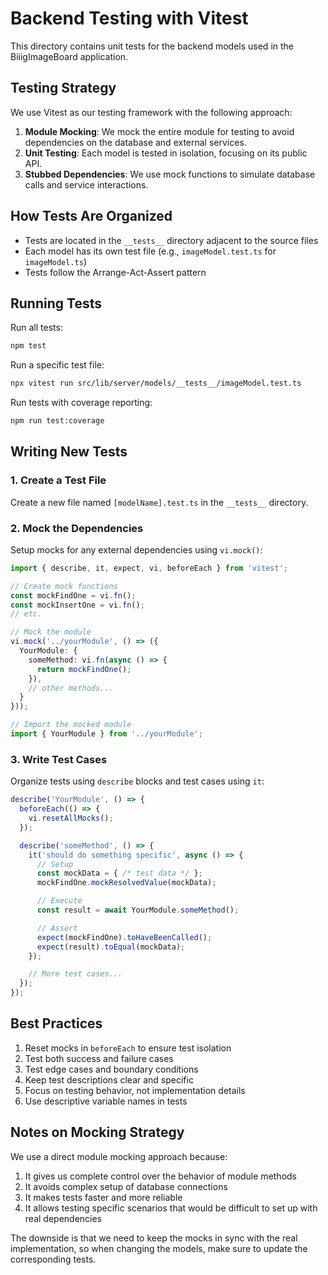 # Backend Testing with Vitest

This directory contains unit tests for the backend models used in the BiiigImageBoard application. 

## Testing Strategy

We use Vitest as our testing framework with the following approach:

1. **Module Mocking**: We mock the entire module for testing to avoid dependencies on the database and external services.
2. **Unit Testing**: Each model is tested in isolation, focusing on its public API.
3. **Stubbed Dependencies**: We use mock functions to simulate database calls and service interactions.

## How Tests Are Organized

- Tests are located in the `__tests__` directory adjacent to the source files
- Each model has its own test file (e.g., `imageModel.test.ts` for `imageModel.ts`)
- Tests follow the Arrange-Act-Assert pattern

## Running Tests

Run all tests:
```bash
npm test
```

Run a specific test file:
```bash
npx vitest run src/lib/server/models/__tests__/imageModel.test.ts
```

Run tests with coverage reporting:
```bash
npm run test:coverage
```

## Writing New Tests

### 1. Create a Test File

Create a new file named `[modelName].test.ts` in the `__tests__` directory.

### 2. Mock the Dependencies

Setup mocks for any external dependencies using `vi.mock()`:

```typescript
import { describe, it, expect, vi, beforeEach } from 'vitest';

// Create mock functions
const mockFindOne = vi.fn();
const mockInsertOne = vi.fn();
// etc.

// Mock the module
vi.mock('../yourModule', () => ({
  YourModule: {
    someMethod: vi.fn(async () => {
      return mockFindOne();
    }),
    // other methods...
  }
}));

// Import the mocked module
import { YourModule } from '../yourModule';
```

### 3. Write Test Cases

Organize tests using `describe` blocks and test cases using `it`:

```typescript
describe('YourModule', () => {
  beforeEach(() => {
    vi.resetAllMocks();
  });

  describe('someMethod', () => {
    it('should do something specific', async () => {
      // Setup
      const mockData = { /* test data */ };
      mockFindOne.mockResolvedValue(mockData);

      // Execute
      const result = await YourModule.someMethod();

      // Assert
      expect(mockFindOne).toHaveBeenCalled();
      expect(result).toEqual(mockData);
    });

    // More test cases...
  });
});
```

## Best Practices

1. Reset mocks in `beforeEach` to ensure test isolation
2. Test both success and failure cases
3. Test edge cases and boundary conditions
4. Keep test descriptions clear and specific
5. Focus on testing behavior, not implementation details
6. Use descriptive variable names in tests

## Notes on Mocking Strategy

We use a direct module mocking approach because:

1. It gives us complete control over the behavior of module methods
2. It avoids complex setup of database connections
3. It makes tests faster and more reliable
4. It allows testing specific scenarios that would be difficult to set up with real dependencies

The downside is that we need to keep the mocks in sync with the real implementation, so when changing the models, make sure to update the corresponding tests.